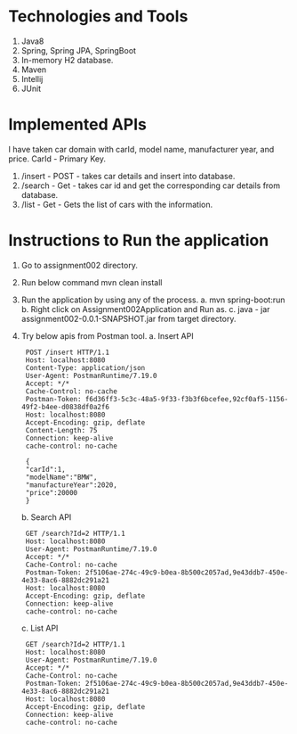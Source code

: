 Technologies and Tools
======================
1. Java8
2. Spring, Spring JPA, SpringBoot
3. In-memory H2 database.
4. Maven
5. Intellij
6. JUnit


Implemented APIs
================
I have taken car domain with carId, model name, manufacturer year, and price.
    CarId - Primary Key.

1. /insert - POST - takes car details and insert into database.
2. /search - Get - takes car id and get the corresponding car details from database.
3. /list - Get - Gets the list of cars with the information.

Instructions to Run the application
===================================

1. Go to assignment002 directory.
2. Run below command
    mvn clean install
3. Run the application by using any of the process.
    a. mvn spring-boot:run
    b. Right click on Assignment002Application and Run as.
    c. java - jar assignment002-0.0.1-SNAPSHOT.jar from target directory.
4. Try below apis from Postman tool.
    a. Insert API
    
        POST /insert HTTP/1.1
        Host: localhost:8080
        Content-Type: application/json
        User-Agent: PostmanRuntime/7.19.0
        Accept: */*
        Cache-Control: no-cache
        Postman-Token: f6d36ff3-5c3c-48a5-9f33-f3b3f6bcefee,92cf0af5-1156-49f2-b4ee-d0838df0a2f6
        Host: localhost:8080
        Accept-Encoding: gzip, deflate
        Content-Length: 75
        Connection: keep-alive
        cache-control: no-cache

        {
        "carId":1,
        "modelName":"BMW",
        "manufactureYear":2020,
        "price":20000
        }

    b. Search API
    
        GET /search?Id=2 HTTP/1.1
        Host: localhost:8080
        User-Agent: PostmanRuntime/7.19.0
        Accept: */*
        Cache-Control: no-cache
        Postman-Token: 2f5106ae-274c-49c9-b0ea-8b500c2057ad,9e43ddb7-450e-4e33-8ac6-8882dc291a21
        Host: localhost:8080
        Accept-Encoding: gzip, deflate
        Connection: keep-alive
        cache-control: no-cache

    c. List API
    
        GET /search?Id=2 HTTP/1.1
        Host: localhost:8080
        User-Agent: PostmanRuntime/7.19.0
        Accept: */*
        Cache-Control: no-cache
        Postman-Token: 2f5106ae-274c-49c9-b0ea-8b500c2057ad,9e43ddb7-450e-4e33-8ac6-8882dc291a21
        Host: localhost:8080
        Accept-Encoding: gzip, deflate
        Connection: keep-alive
        cache-control: no-cache

